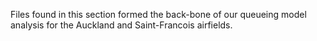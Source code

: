 Files found in this section formed the back-bone of our queueing model analysis for the Auckland and Saint-Francois airfields. 
